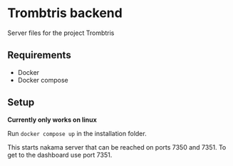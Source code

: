# Trombtris backend
Server files for the project Trombtris

## Requirements
- Docker
- Docker compose

## Setup
**Currently only works on linux**

Run `docker compose up` in the installation folder.

This starts nakama server that can be reached on ports 7350 and 7351. To get to the dashboard use port 7351.
